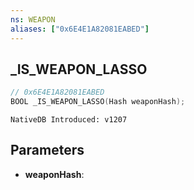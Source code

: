 ```yaml
---
ns: WEAPON
aliases: ["0x6E4E1A82081EABED"]
---
```

## _IS_WEAPON_LASSO

```c
// 0x6E4E1A82081EABED
BOOL _IS_WEAPON_LASSO(Hash weaponHash);
```

```
NativeDB Introduced: v1207
```

## Parameters
* **weaponHash**:
